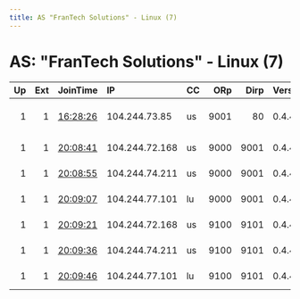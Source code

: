 ```yaml
---
title: AS "FranTech Solutions" - Linux (7)
---
```


# AS: "FranTech Solutions" - Linux (7)

|   Up |   Ext | JoinTime                                                                                            | IP             | CC   |   ORp |   Dirp | Version   | Contact                   | Nickname     |   eFamMembers |
|-----:|------:|:----------------------------------------------------------------------------------------------------|:---------------|:-----|------:|-------:|:----------|:--------------------------|:-------------|--------------:|
|    1 |     1 | [16:28:26](https://metrics.torproject.org/rs.html#details/4BA3C12B073B7E3F7977C46AF3638685BB89493F) | 104.244.73.85  | us   |  9001 |     80 | 0.4.4.6   | abuse-node49 AT posteo DO | Hydra15      |             1 |
|    1 |     1 | [20:08:41](https://metrics.torproject.org/rs.html#details/5D98A8A2F60F26C65E34F4205BE77219E10EFB09) | 104.244.72.168 | us   |  9000 |   9001 | 0.4.4.6   | Quetzalcoatl relays AT pr | Quetzalcoatl |            20 |
|    1 |     1 | [20:08:55](https://metrics.torproject.org/rs.html#details/10D5A1CC50849F63A91B3DF8068F806EE3532541) | 104.244.74.211 | us   |  9000 |   9001 | 0.4.4.6   | Quetzalcoatl relays AT pr | Quetzalcoatl |            20 |
|    1 |     1 | [20:09:07](https://metrics.torproject.org/rs.html#details/656BA6C00B21DB086611171C946288A29E2DF5BC) | 104.244.77.101 | lu   |  9000 |   9001 | 0.4.4.6   | Quetzalcoatl relays AT pr | Quetzalcoatl |            20 |
|    1 |     1 | [20:09:21](https://metrics.torproject.org/rs.html#details/CDF6AECEA9A9092CA9859A78652AE60D359A44F6) | 104.244.72.168 | us   |  9100 |   9101 | 0.4.4.6   | Quetzalcoatl relays AT pr | Quetzalcoatl |            20 |
|    1 |     1 | [20:09:36](https://metrics.torproject.org/rs.html#details/4CE422446D43B0A21F0F9CA146D9075583402102) | 104.244.74.211 | us   |  9100 |   9101 | 0.4.4.6   | Quetzalcoatl relays AT pr | Quetzalcoatl |            20 |
|    1 |     1 | [20:09:46](https://metrics.torproject.org/rs.html#details/48A7E3A169F86E45A00284E1303793AFFA61F1EA) | 104.244.77.101 | lu   |  9100 |   9101 | 0.4.4.6   | Quetzalcoatl relays AT pr | Quetzalcoatl |            20 |
